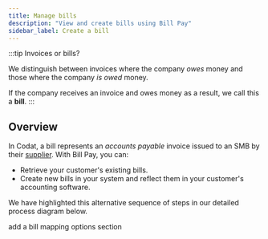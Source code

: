 ```yaml
---
title: Manage bills
description: "View and create bills using Bill Pay"
sidebar_label: Create a bill
---
```


:::tip Invoices or bills?

We distinguish between invoices where the company *owes* money and those where the company *is owed* money. 

If the company receives an invoice and owes money as a result, we call this a **bill**.
:::

## Overview

In Codat, a bill represents an *accounts payable* invoice issued to an SMB by their [supplier](../terms/supplier). With Bill Pay, you can:

- Retrieve your customer's existing bills.
- Create new bills in your system and reflect them in your customer's accounting software.  

We have highlighted this alternative sequence of steps in our detailed process diagram below.

add a bill mapping options section